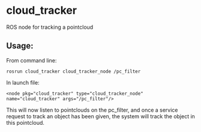 # cloud_tracker
ROS node for tracking a pointcloud


## Usage:
From command line:
```
rosrun cloud_tracker cloud_tracker_node /pc_filter
```
In launch file:
```
<node pkg="cloud_tracker" type="cloud_tracker_node" name="cloud_tracker" args="/pc_filter"/>
```

This will now listen to pointclouds on the pc_filter, and once a service request to track an object has been given, the system will track the object in this pointcloud. 

